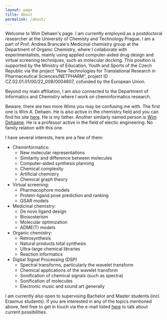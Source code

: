```yaml
---
layout: page
title: About
permalink: /about/
---
```


Welcome to Wim Dehaen's page. I am currently employed as a postdoctoral researcher
at the University of Chemisty and Technology Prague. I am a part of Prof. Andrea
Brancale's Medicinal chemistry group at the Department of Organic Chemistry,
where I collaborate with experimentalists, mainly using applied computer-aided
drug design and virtual screening techniques, such as molecular docking. This
position is supported by the Ministry of Education, Youth and Sports of the
Czech Republic via the project “New Technologies for Translational Research in
Pharmaceutical Sciences/NETPHARM”, project ID CZ.02.01.01/00/22_008/0004607,
cofunded by the European Union.

Beyond my main affiliation, I am also connected to the Department of Informatics
and Chemistry where I work on cheminformatics research.

Beware, there are two more Wims you may be confusing me with. The first one is
Wim A. Dehaen. He is also active in the chemistry field and you can find his
site [here](https://chem.kuleuven.be/en/research/mds/losa). He is my father. 
Another similarly named person is [Wim Dehaene](https://micas.esat.kuleuven.be/team/wim-dehaene).
He is a professor active in the field of electic engineering. No family relation
with this one.

I have several interests, here are a few of them: 

- Cheminformatics:
    - New molecular representations
    - Similarity and difference between molecules
    - Computer-aided synthesis planning
    - Chemical complexity
    - Artificial chemistry
    - Chemical graph theory
- Virtual screening:
    - Pharmacophore models
    - Protein-ligand pose prediction and ranking
    - QSAR models
- Medicinal chemistry:
    - De novo ligand design
    - Bioisosterism
    - Molecular optimization
    - ADME(T) models
- Organic chemistry:
    - Retrosynthesis
    - Natural products total synthesis
    - Ultra-large chemical libraries
    - Reaction informatics
- Digital Signal Processing (DSP)
    - Spectral transforms, particularly the wavelet transform
    - Chemical applications of the wavelet transform
    - Sonification of chemical signals (such as spectra)
    - Sonification of molecules
    - Electronic music and sound art generally
    
I am currently also open to supervising Bachelor and Master students (incl.
Erasmus students). If you are interested in any of the topics mentioned above,
feel free to get in touch via the e-mail listed [here](https://telefony.vscht.cz/cs/Person/1476)
to talk about current possibilities. 
